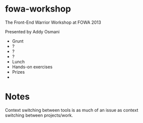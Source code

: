 fowa-workshop
=============

The Front-End Warrior Workshop at FOWA 2013

Presented by Addy Osmani

- Grunt
- ?
- ?
- ?
- Lunch
- Hands-on exercises
- Prizes
-

Notes
=====

Context switching between tools is as much of an issue as context switching between projects/work.
